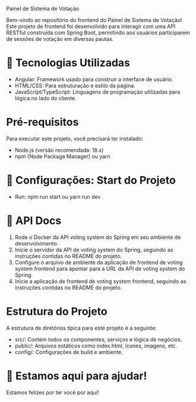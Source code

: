 Painel de Sistema de Votação

Bem-vindo ao repositório do frontend do Painel de Sistema de Votação! Este projeto de frontend foi desenvolvido para interagir com uma API RESTful construída com Spring Boot, permitindo aos usuários participarem de sessões de votação em diversas pautas.

# 📝 Tecnologias Utilizadas

- Angular: Framework usado para construir a interface de usuário.
- HTML/CSS: Para estruturação e estilo da página.
- JavaScript/TypeScript: Linguagens de programação utilizadas para lógica no lado do cliente.

# Pré-requisitos

Para executar este projeto, você precisará ter instalado:

- Node.js (versão recomendada: 18.x)
- npm (Node Package Manager) ou yarn

# 📝 Configurações: Start do Projeto

- Run: npm run start ou yarn run dev

# 🚦 API Docs

1. Rode o Docker da API voting system do Spring em seu ambiente de desenvolvimento.
2. Inicie o servidor da API de voting system do Spring, seguindo as instruções contidas no README do projeto.
3. Configure o arquivo de ambiente da aplicação de frontend de voting system frontend para apontar para a URL da API de voting system do Spring.
4. Inicie a aplicação de frontend de voting system frontend, seguindo as instruções contidas no README do projeto.

# Estrutura do Projeto

A estrutura de diretórios típica para este projeto é a seguinte:

- src/: Contém todos os componentes, serviços e lógica de negócios.
- public/: Arquivos estáticos como index.html, ícones, imagens, etc.
- config/: Configurações de build e ambiente.

# 💬 Estamos aqui para ajudar!

Estamos felizes por ter você por aqui!
